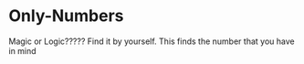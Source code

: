 # Only-Numbers
Magic or Logic????? Find it by yourself. This finds the number that you have in mind
